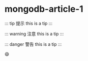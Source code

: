 # mongodb-article-1


::: tip 提示
this is a tip
:::

::: warning 注意
this is a tip
:::

::: danger 警告
this is a tip
:::


:smile: